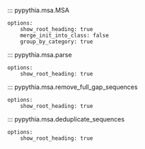 
::: pypythia.msa.MSA

    options:
        show_root_heading: true
        merge_init_into_class: false
        group_by_category: true

::: pypythia.msa.parse

    options:
        show_root_heading: true

::: pypythia.msa.remove_full_gap_sequences

    options:
        show_root_heading: true

::: pypythia.msa.deduplicate_sequences

    options:
        show_root_heading: true
